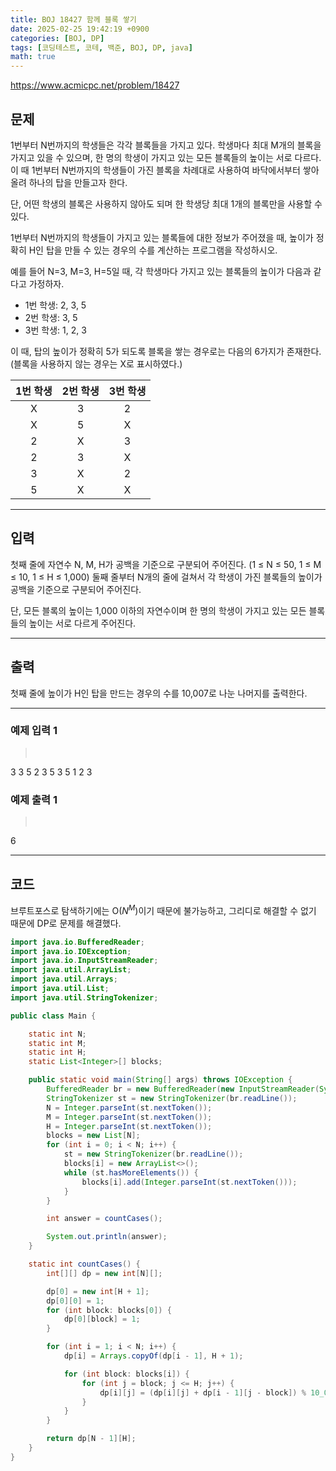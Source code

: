 ```yaml
---
title: BOJ 18427 함께 블록 쌓기
date: 2025-02-25 19:42:19 +0900
categories: [BOJ, DP]
tags: [코딩테스트, 코테, 백준, BOJ, DP, java]
math: true
---
```


<https://www.acmicpc.net/problem/18427>

## 문제
1번부터 N번까지의 학생들은 각각 블록들을 가지고 있다. 학생마다 최대 M개의 블록을 가지고 있을 수 있으며, 한 명의 학생이 가지고 있는 모든 블록들의 높이는 서로 다르다. 이 때 1번부터 N번까지의 학생들이 가진 블록을 차례대로 사용하여 바닥에서부터 쌓아올려 하나의 탑을 만들고자 한다.

단, 어떤 학생의 블록은 사용하지 않아도 되며 한 학생당 최대 1개의 블록만을 사용할 수 있다.

1번부터 N번까지의 학생들이 가지고 있는 블록들에 대한 정보가 주어졌을 때, 높이가 정확히 H인 탑을 만들 수 있는 경우의 수를 계산하는 프로그램을 작성하시오.

예를 들어 N=3, M=3, H=5일 때, 각 학생마다 가지고 있는 블록들의 높이가 다음과 같다고 가정하자.

- 1번 학생: 2, 3, 5
- 2번 학생: 3, 5
- 3번 학생: 1, 2, 3

이 때, 탑의 높이가 정확히 5가 되도록 블록을 쌓는 경우로는 다음의 6가지가 존재한다. (블록을 사용하지 않는 경우는 X로 표시하였다.)

| 1번 학생 | 2번 학생 | 3번 학생 |
| :------: | :------: | :------: |
|    X     |    3     |    2     |
|    X     |    5     |    X     |
|    2     |    X     |    3     |
|    2     |    3     |    X     |
|    3     |    X     |    2     |
|    5     |    X     |    X     |

---
## 입력
첫째 줄에 자연수 N, M, H가 공백을 기준으로 구분되어 주어진다. (1 ≤ N ≤ 50, 1 ≤ M ≤ 10, 1 ≤ H ≤ 1,000) 둘째 줄부터 N개의 줄에 걸쳐서 각 학생이 가진 블록들의 높이가 공백을 기준으로 구분되어 주어진다.

단, 모든 블록의 높이는 1,000 이하의 자연수이며 한 명의 학생이 가지고 있는 모든 블록들의 높이는 서로 다르게 주어진다.

---
## 출력
첫째 줄에 높이가 H인 탑을 만드는 경우의 수를 10,007로 나눈 나머지를 출력한다.

---
### 예제 입력 1
> <pre>
3 3 5
2 3 5
3 5
1 2 3
> </pre>

### 예제 출력 1
> <pre>
6
> </pre>

---
## 코드

브루트포스로 탐색하기에는 O($N^M$)이기 때문에 불가능하고, 그리디로 해결할 수 없기 때문에 DP로 문제를 해결했다.

```java
import java.io.BufferedReader;
import java.io.IOException;
import java.io.InputStreamReader;
import java.util.ArrayList;
import java.util.Arrays;
import java.util.List;
import java.util.StringTokenizer;

public class Main {

    static int N;
    static int M;
    static int H;
    static List<Integer>[] blocks;

    public static void main(String[] args) throws IOException {
        BufferedReader br = new BufferedReader(new InputStreamReader(System.in));
        StringTokenizer st = new StringTokenizer(br.readLine());
        N = Integer.parseInt(st.nextToken());
        M = Integer.parseInt(st.nextToken());
        H = Integer.parseInt(st.nextToken());
        blocks = new List[N];
        for (int i = 0; i < N; i++) {
            st = new StringTokenizer(br.readLine());
            blocks[i] = new ArrayList<>();
            while (st.hasMoreElements()) {
                blocks[i].add(Integer.parseInt(st.nextToken()));
            }
        }

        int answer = countCases();

        System.out.println(answer);
    }

    static int countCases() {
        int[][] dp = new int[N][];

        dp[0] = new int[H + 1];
        dp[0][0] = 1;
        for (int block: blocks[0]) {
            dp[0][block] = 1;
        }

        for (int i = 1; i < N; i++) {
            dp[i] = Arrays.copyOf(dp[i - 1], H + 1);

            for (int block: blocks[i]) {
                for (int j = block; j <= H; j++) {
                    dp[i][j] = (dp[i][j] + dp[i - 1][j - block]) % 10_007;
                }
            }
        }

        return dp[N - 1][H];
    }
}
```
